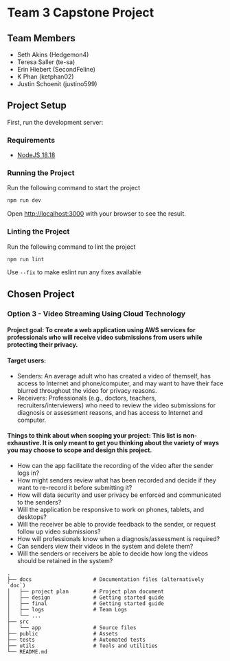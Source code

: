 # Team 3 Capstone Project

## Team Members
- Seth Akins (Hedgemon4)
- Teresa Saller (te-sa)
- Erin Hiebert (SecondFeline)
- K Phan (ketphan02)
- Justin Schoenit (justino599)

## Project Setup
First, run the development server:

### Requirements
- [NodeJS 18.18](https://nodejs.org/en)

### Running the Project

Run the following command to start the project

```bash
npm run dev
```

Open [http://localhost:3000](http://localhost:3000) with your browser to see the result.

### Linting the Project

Run the following command to lint the project

```bash
npm run lint
```

Use `--fix` to make eslint run any fixes available

## Chosen Project

### Option 3 - Video Streaming Using Cloud Technology

#### Project goal: To create a web application using AWS services for professionals who will receive video submissions from users while protecting their privacy.

#### Target users:
- Senders: An average adult who has created a video of themself, has access to Internet and phone/computer, and may want to have their face blurred throughout the video for privacy reasons.
- Receivers: Professionals (e.g., doctors, teachers, recruiters/interviewers) who need to review the video submissions for diagnosis or assessment reasons, and has access to Internet and computer. 

#### Things to think about when scoping your project: This list is non-exhaustive. It is only meant to get you thinking about the variety of ways you may choose to scope and design this project.
- How can the app facilitate the recording of the video after the sender logs in?
- How might senders review what has been recorded and decide if they want to re-record it before submitting it?
- How will data security and user privacy be enforced and communicated to the senders?
- Will the application be responsive to work on phones, tablets, and desktops?
- Will the receiver be able to provide feedback to the sender, or request follow up video submissions?
- How will professionals know when a diagnosis/assessment is required?
- Can senders view their videos in the system and delete them?
- Will the senders or receivers be able to decide how long the videos should be retained in the system? 


```
.
├── docs                    # Documentation files (alternatively `doc`)
│   ├── project plan        # Project plan document
│   ├── design              # Getting started guide
│   ├── final               # Getting started guide
│   ├── logs                # Team Logs
│   └── ...          
├── src
│   └── app                 # Source files
├── public                  # Assets
├── tests                   # Automated tests 
├── utils                   # Tools and utilities
└── README.md
```
